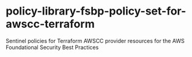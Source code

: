 # policy-library-fsbp-policy-set-for-awscc-terraform
Sentinel policies for Terraform AWSCC provider resources for the AWS Foundational Security Best Practices
